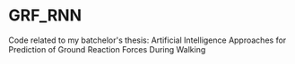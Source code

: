 # GRF_RNN
Code related to my batchelor's thesis: Artificial Intelligence Approaches for Prediction of Ground Reaction Forces During Walking
